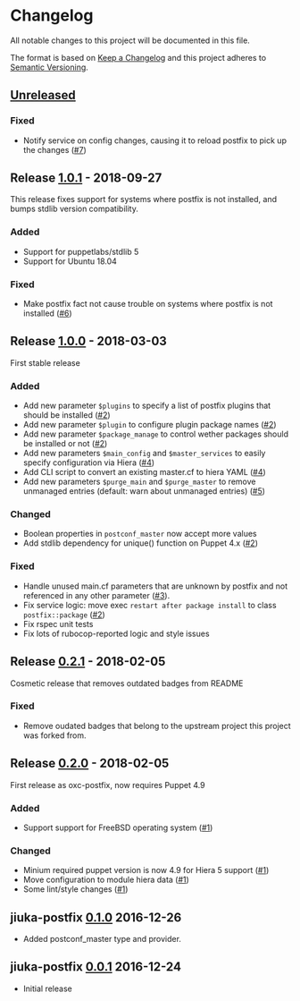 # Changelog
All notable changes to this project will be documented in this file.

The format is based on [Keep a Changelog](http://keepachangelog.com/en/1.0.0/)
and this project adheres to [Semantic Versioning](http://semver.org/spec/v2.0.0.html).

## [Unreleased]
### Fixed
- Notify service on config changes, causing it to reload postfix to pick up the
  changes ([#7])

## Release [1.0.1] - 2018-09-27
This release fixes support for systems where postfix is not installed, and
bumps stdlib version compatibility.

### Added
- Support for puppetlabs/stdlib 5
- Support for Ubuntu 18.04

### Fixed
- Make postfix fact not cause trouble on systems where postfix is not installed ([#6])

## Release [1.0.0] - 2018-03-03
First stable release

### Added
- Add new parameter `$plugins` to specify a list of postfix plugins that should be installed ([#2])
- Add new parameter `$plugin` to configure plugin package names ([#2])
- Add new parameter `$package_manage` to control wether packages should be installed or not ([#2])
- Add new parameters `$main_config` and `$master_services` to easily specify configuration via Hiera ([#4])
- Add CLI script to convert an existing master.cf to hiera YAML ([#4])
- Add new parameters `$purge_main` and `$purge_master` to remove unmanaged entries (default: warn about unmanaged entries) ([#5])

### Changed
- Boolean properties in `postconf_master` now accept more values
- Add stdlib dependency for unique() function on Puppet 4.x ([#2])

### Fixed
- Handle unused main.cf parameters that are unknown by postfix and not referenced
  in any other parameter ([#3]).
- Fix service logic: move exec `restart after package install` to class `postfix::package` ([#2])
- Fix rspec unit tests
- Fix lots of rubocop-reported logic and style issues

## Release [0.2.1] - 2018-02-05
Cosmetic release that removes outdated badges from README

### Fixed
- Remove oudated badges that belong to the upstream project this project
  was forked from.

## Release [0.2.0] - 2018-02-05
First release as oxc-postfix, now requires Puppet 4.9

### Added
- Support support for FreeBSD operating system ([#1])

### Changed
- Minium required puppet version is now 4.9 for Hiera 5 support ([#1])
- Move configuration to module hiera data ([#1])
- Some lint/style changes ([#1])

## jiuka-postfix [0.1.0] 2016-12-26

* Added postconf_master type and provider.

## jiuka-postfix [0.0.1] 2016-12-24

* Initial release

[Unreleased]: https://github.com/oxc/puppet-postfix/compare/v1.0.1...HEAD
[1.0.1]: https://github.com/oxc/puppet-postfix/compare/v1.0.0...v1.0.1
[1.0.0]: https://github.com/oxc/puppet-postfix/compare/v0.2.1...v1.0.0
[0.2.1]: https://github.com/oxc/puppet-postfix/compare/v0.2.0...v0.2.1
[0.2.0]: https://github.com/oxc/puppet-postfix/compare/v0.1.0...v0.2.0
[0.1.0]: https://github.com/oxc/puppet-postfix/compare/v0.0.1...v0.1.0
[0.0.1]: https://github.com/oxc/puppet-postfix/compare/f7d8b52...v0.0.1
[#7]: https://github.com/oxc/puppet-postfix/issues/7
[#6]: https://github.com/oxc/puppet-postfix/pull/6
[#5]: https://github.com/oxc/puppet-postfix/issues/5
[#4]: https://github.com/oxc/puppet-postfix/issues/4
[#3]: https://github.com/oxc/puppet-postfix/issues/3
[#2]: https://github.com/oxc/puppet-postfix/pull/2
[#1]: https://github.com/oxc/puppet-postfix/pull/1
